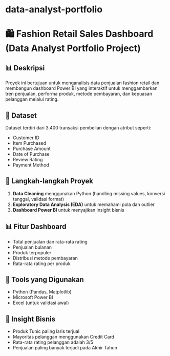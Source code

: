 # data-analyst-portfolio

# 🛍️ Fashion Retail Sales Dashboard (Data Analyst Portfolio Project)

## 📊 Deskripsi
Proyek ini bertujuan untuk menganalisis data penjualan fashion retail dan membangun dashboard Power BI yang interaktif untuk menggambarkan tren penjualan, performa produk, metode pembayaran, dan kepuasan pelanggan melalui rating.

## 📁 Dataset
Dataset terdiri dari 3.400 transaksi pembelian dengan atribut seperti:
- Customer ID
- Item Purchased
- Purchase Amount
- Date of Purchase
- Review Rating
- Payment Method

## 🔧 Langkah-langkah Proyek
1. **Data Cleaning** menggunakan Python (handling missing values, konversi tanggal, validasi format)
2. **Exploratory Data Analysis (EDA)** untuk memahami pola dan outlier
3. **Dashboard Power BI** untuk menyajikan insight bisnis

## 📊 Fitur Dashboard
- Total penjualan dan rata-rata rating
- Penjualan bulanan
- Produk terpopuler
- Distribusi metode pembayaran
- Rata-rata rating per produk

## 📎 Tools yang Digunakan
- Python (Pandas, Matplotlib)
- Microsoft Power BI
- Excel (untuk validasi awal)

## 🧠 Insight Bisnis
- Produk Tunic paling laris terjual
- Mayoritas pelanggan menggunakan Credit Card
- Rata-rata rating pelanggan adalah 3/5
- Penjualan paling banyak terjadi pada Akhir Tahun
